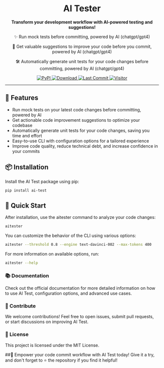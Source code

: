 <div align="center">
  <div>
    <h1 align="center">AI Tester</h1>
  </div>
  <p><strong>Transform your development workflow with AI-powered testing and suggestions!</strong></p>
  <p>✨ Run mock tests before committing, powered by AI (chatgpt/gpt4)</p>
  <p>🚀 Get valuable suggestions to improve your code before you commit, powered by AI (chatgpt/gpt4)</p>
  <p>🛠 Automatically generate unit tests for your code changes before committing, powered by AI (chatgpt/gpt4)</p>


  <a href="https://pypi.org/project/aitester/">
        <img alt="PyPI" src="https://img.shields.io/pypi/v/aitester">
    </a>
    <a href="https://github.com/voidful/aitester">
        <img alt="Download" src="https://img.shields.io/pypi/dm/aitester">
    </a>
    <a href="https://github.com/voidful/aitester">
        <img alt="Last Commit" src="https://img.shields.io/github/last-commit/voidful/aitester">
    </a>
  <a href="https://github.com/voidful/aitester">
        <img src="https://visitor-badge.glitch.me/badge?page_id=voidful.aitester" alt="Visitor" />
    </a>
</div>

---

## 🌟 Features

- Run mock tests on your latest code changes before committing, powered by AI
- Get actionable code improvement suggestions to optimize your codebase
- Automatically generate unit tests for your code changes, saving you time and effort
- Easy-to-use CLI with configuration options for a tailored experience
- Improve code quality, reduce technical debt, and increase confidence in your commits

## 📦 Installation

Install the AI Test package using pip:

```bash
pip install ai-test
```

## 🚀 Quick Start

After installation, use the aitester command to analyze your code changes:

```bash
aitester
```
You can customize the behavior of the CLI using various options:

```bash
aitester --threshold 0.8 --engine text-davinci-002 --max-tokens 400
```
For more information on available options, run:

```bash
aitester --help
```

### 📚 Documentation

Check out the official documentation for more detailed information on how to use AI Test, configuration options, and advanced use cases.

### 🌱 Contribute

We welcome contributions! Feel free to open issues, submit pull requests, or start discussions on improving AI Test.

### 📃 License

This project is licensed under the MIT License.

##🚀 Empower your code commit workflow with AI Test today! Give it a try, and don't forget to ⭐️ the repository if you find it helpful!

